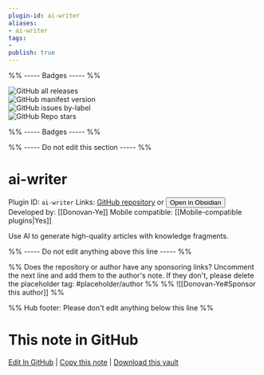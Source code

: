 ```yaml
---
plugin-id: ai-writer
aliases:
- ai-writer
tags: 
- 
publish: true
---
```


%% ----- Badges ----- %%

![GitHub all releases](https://img.shields.io/github/downloads/Donovan-Ye/obsidian-ai-writer-plugin/total?color=573E7A&logo=github&style=for-the-badge)   
![GitHub manifest version](https://img.shields.io/github/manifest-json/v/Donovan-Ye/obsidian-ai-writer-plugin?color=573E7A&logo=github&style=for-the-badge)   
![GitHub issues by-label](https://img.shields.io/github/issues/Donovan-Ye/obsidian-ai-writer-plugin/help%20wanted?color=573E7A&logo=github&style=for-the-badge)   
![GitHub Repo stars](https://img.shields.io/github/stars/Donovan-Ye/obsidian-ai-writer-plugin?color=573E7A&logo=github&style=for-the-badge)

%% ----- Badges ----- %%

%% ----- Do not edit this section ----- %%

# ai-writer

Plugin ID: `ai-writer`
Links: [GitHub repository](https://github.com/Donovan-Ye/obsidian-ai-writer-plugin) or [<button id=HH>Open in Obsidian</button>](obsidian://show-plugin?id=ai-writer)
Developed by: [[Donovan-Ye]]
Mobile compatible: [[Mobile-compatible plugins|Yes]]

Use AI to generate high-quality articles with knowledge fragments.

%% ----- Do not edit anything above this line ----- %% 

%% Does the repository or author have any sponsoring links? Uncomment the next line and add them to the author's note. If they don't, please delete the placeholder tag: #placeholder/author %%
%% ![[Donovan-Ye#Sponsor this author]] %%

%% Hub footer: Please don't edit anything below this line %%

# This note in GitHub

<span class="git-footer">[Edit In GitHub](https://github.dev/obsidian-community/obsidian-hub/blob/main/02%20-%20Community%20Expansions/02.05%20All%20Community%20Expansions/Plugins/ai-writer.md "git-hub-edit-note") | [Copy this note](https://raw.githubusercontent.com/obsidian-community/obsidian-hub/main/02%20-%20Community%20Expansions/02.05%20All%20Community%20Expansions/Plugins/ai-writer.md "git-hub-copy-note") | [Download this vault](https://github.com/obsidian-community/obsidian-hub/archive/refs/heads/main.zip "git-hub-download-vault") </span>
